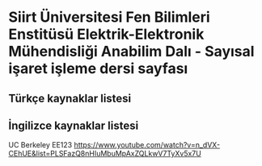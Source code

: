 # Siirt Üniversitesi Fen Bilimleri Enstitüsü Elektrik-Elektronik Mühendisliği Anabilim Dalı - Sayısal işaret işleme dersi sayfası


## Türkçe kaynaklar listesi



## İngilizce kaynaklar listesi

UC Berkeley EE123
https://www.youtube.com/watch?v=n_dVX-CEhUE&list=PLSFazQ8nHIuMbuMpAxZQLkwV7TyXv5x7U

